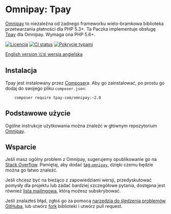 # Omnipay: Tpay

[Omnipay](https://github.com/thephpleague/omnipay) to niezależna od żadnego frameworku wielo-bramkowa
biblioteka przetwarzania płatności dla PHP 5.3+. Ta Paczka implementuje obsługę [Tpay](https://tpay.com) dla Omnipay.
Wymaga ona PHP 5.6+.

[![Licencja](https://img.shields.io/github/license/tpay-com/omnipay.svg?label=licencja)](LICENSE)
[![CI status](https://github.com/tpay-com/omnipay/actions/workflows/ci.yaml/badge.svg?branch=master)](https://github.com/tpay-com/omnipay/actions)
[![Pokrycie typami](https://shepherd.dev/github/tpay-com/omnipay/coverage.svg)](https://shepherd.dev/github/tpay-com/omnipay)

[English version :gb: wersja angielska](./README.md)

## Instalacja

Tpay jest instalowany przez [Composer](http://getcomposer.org/)a. Aby go zainstalować, po prostu go dodaj
do swojego pliku `composer.json`:

```
    composer require tpay-com/omnipay:~2.0
```

## Podstawowe użycie

Ogólne instrukcje użytkowania można znaleźć w głównym repozytorium [Omnipay](https://github.com/thephpleague/omnipay).

## Wsparcie

Jeśli masz ogólny problem z Omnipay, sugerujemy opublikowanie go na
[Stack Overflow](http://stackoverflow.com/). Pamiętaj, aby dodać
[tag `omnipay`](http://stackoverflow.com/questions/tagged/omnipay), dzięki czemu będzie można go łatwo znaleźć.

Jeśli chcesz być na bieżąco z zapowiedziami wersji, przedyskutować pomysły dla projektu
lub zadać bardziej szczegółowe pytania, dostępna jest również [lista mailingowa](https://groups.google.com/forum/#!forum/omnipay), którą
możesz subskrybować.

Jeśli znalazłeś błąd, zgłoś go za pomocą [narzędzia do śledzenia problemów GitHuba](https://github.com/tpay-com/omnipay-tpay/issues),
lub utwórz [fork](https://docs.github.com/en/get-started/quickstart/fork-a-repo) biblioteki i utwórz pull request.
